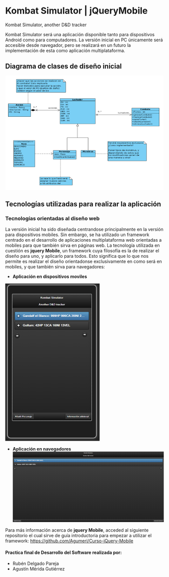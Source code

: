 # Kombat Simulator | jQueryMobile
Kombat Simulator, another D&amp;D tracker

Kombat Simulator será una aplicación disponible tanto para dispositivos Android como para computadores. La versión inicial en PC únicamente será accesible desde navegador, pero se realizará en un futuro la implementación de esta como aplicación multiplataforma.

## Diagrama de clases de diseño inicial

![diagrama](img/DiagramaClases.png)

## Tecnologías utilizadas para realizar la aplicación

### Tecnologías orientadas al diseño web
La versión inicial ha sido diseñada centrandose principalmente en la versión para dispositivos mobiles. Sin embargo, se ha utilizado un framework centrado en el desarrollo de aplicaciones multiplataforma web orientadas a mobiles para que también sirva en páginas web. La tecnología utilizada en cuestión es **jquery Mobile**, un framework cuya filosofía es la de realizar el diseño para uno, y aplicarlo para todos. Esto significa que lo que nos permite es realizar el diseño orientadonse exclusivamente en como será en mobiles, y que también sirva para navegadores:

* **Aplicación en dispositivos moviles**

<img src="img/version_movil.png" width="300" height="500">

* **Aplicación en navegadores**
![web](img/version_web.png)

Para más información acerca de **jquery Mobile**, acceded al siguiente repositorio el cual sirve de guía introductoria para empezar a utilizar el framework: https://github.com/Agumeri/Curso-jQuery-Mobile

#### Practica final de Desarrollo del Software realizada por:
* Rubén Delgado Pareja
* Agustín Mérida Gutiérrez

